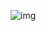 ![img](https://user-images.githubusercontent.com/106958055/182098002-9fee6749-c030-4118-9f31-1478f5c71e6b.jpg)

